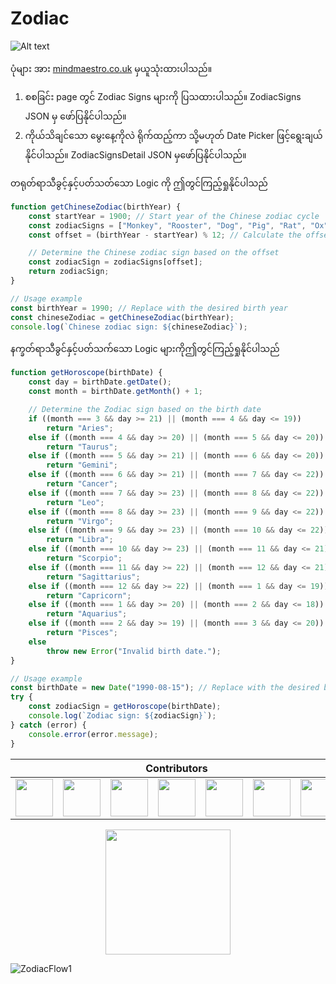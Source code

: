 # Zodiac


![Alt text](https://github.com/sannlynnhtun-coding/Zodiac/blob/main/wallpaper.jpg)

ပုံများ အား [mindmaestro.co.uk](https://www.mindmaestro.co.uk/zodiac-art) မှယူသုံးထားပါသည်။

1. စစခြင်း page တွင် Zodiac Signs များကို ပြသထားပါသည်။ ZodiacSigns JSON မှ ဖော်ပြနိုင်ပါသည်။ 
2. ကိုယ်သိချင်သော မွေးနေ့ကိုလဲ ရိုက်ထည့်ကာ သို့မဟုတ် Date Picker ဖြင့်ရွေးချယ်နိုင်ပါသည်။ ZodiacSignsDetail JSON မှဖော်ပြနိုင်ပါသည်။
   

တရုတ်ရာသီခွင့်နှင့်ပတ်သတ်သော Logic ကို ဤတွင်ကြည့်ရှုနိုင်ပါသည်
```javascript
function getChineseZodiac(birthYear) {
    const startYear = 1900; // Start year of the Chinese zodiac cycle
    const zodiacSigns = ["Monkey", "Rooster", "Dog", "Pig", "Rat", "Ox", "Tiger", "Rabbit", "Dragon", "Snake", "Horse", "Goat"];
    const offset = (birthYear - startYear) % 12; // Calculate the offset from the start year

    // Determine the Chinese zodiac sign based on the offset
    const zodiacSign = zodiacSigns[offset];
    return zodiacSign;
}

// Usage example
const birthYear = 1990; // Replace with the desired birth year
const chineseZodiac = getChineseZodiac(birthYear);
console.log(`Chinese zodiac sign: ${chineseZodiac}`);
```
နက္ခတ်ရာသီခွင်နှင့်ပတ်သက်သော Logic များကိုဤတွင်ကြည့်ရှုနိုင်ပါသည်
```javascript
function getHoroscope(birthDate) {
    const day = birthDate.getDate();
    const month = birthDate.getMonth() + 1;

    // Determine the Zodiac sign based on the birth date
    if ((month === 3 && day >= 21) || (month === 4 && day <= 19))
        return "Aries";
    else if ((month === 4 && day >= 20) || (month === 5 && day <= 20))
        return "Taurus";
    else if ((month === 5 && day >= 21) || (month === 6 && day <= 20))
        return "Gemini";
    else if ((month === 6 && day >= 21) || (month === 7 && day <= 22))
        return "Cancer";
    else if ((month === 7 && day >= 23) || (month === 8 && day <= 22))
        return "Leo";
    else if ((month === 8 && day >= 23) || (month === 9 && day <= 22))
        return "Virgo";
    else if ((month === 9 && day >= 23) || (month === 10 && day <= 22))
        return "Libra";
    else if ((month === 10 && day >= 23) || (month === 11 && day <= 21))
        return "Scorpio";
    else if ((month === 11 && day >= 22) || (month === 12 && day <= 21))
        return "Sagittarius";
    else if ((month === 12 && day >= 22) || (month === 1 && day <= 19))
        return "Capricorn";
    else if ((month === 1 && day >= 20) || (month === 2 && day <= 18))
        return "Aquarius";
    else if ((month === 2 && day >= 19) || (month === 3 && day <= 20))
        return "Pisces";
    else
        throw new Error("Invalid birth date.");
}

// Usage example
const birthDate = new Date("1990-08-15"); // Replace with the desired birth date
try {
    const zodiacSign = getHoroscope(birthDate);
    console.log(`Zodiac sign: ${zodiacSign}`);
} catch (error) {
    console.error(error.message);
}
```

<table>
 <thead>
  <tr>
   <th colspan="11">Contributors</th>
  </tr>
 </thead>
    <tbody>
        <tr>
            <td><a href="https://github.com/sannlynnhtun-coding"><img src="https://github.com/sannlynnhtun-coding.png" width="60px;"/></a></td>
            <td><a href="https://github.com/OatSoeKhant-Coding"><img src="https://github.com/OatSoeKhant-Coding.png" width="60px;"/></a></td>
            <td><a href="https://github.com/Rasunon-Soare"><img src="https://github.com/Rasunon-Soare.png" width="60px;"/></a></td>
            <td><a href="https://github.com/dabria2004"><img src="https://github.com/dabria2004.png" width="60px;"/></a></td>
            <td><a href="https://github.com/mgchit-coding"><img src="https://github.com/mgchit-coding.png" width="60px;"/></a></td>
            <td><a href="https://github.com/myatphonekhant-developer"><img src="https://github.com/myatphonekhant-developer.png" width="60px;"/></a></td>
            <td><a href="https://github.com/MyatPhoneThant"><img src="https://github.com/MyatPhoneThant.png" width="60px;"/></a></td>
        </tr>
    </tbody>
</table>
<p align="center">
    <img width="200" src="https://github.com/sannlynnhtun-coding/Zodiac/assets/141624237/93184eeb-9c36-4ff9-98ba-fbcabcbf2b8e">
</p>

![ZodiacFlow1](https://github.com/sannlynnhtun-coding/Zodiac/assets/141624237/52fc389f-4740-40c5-94e4-c9e2488c646c)
